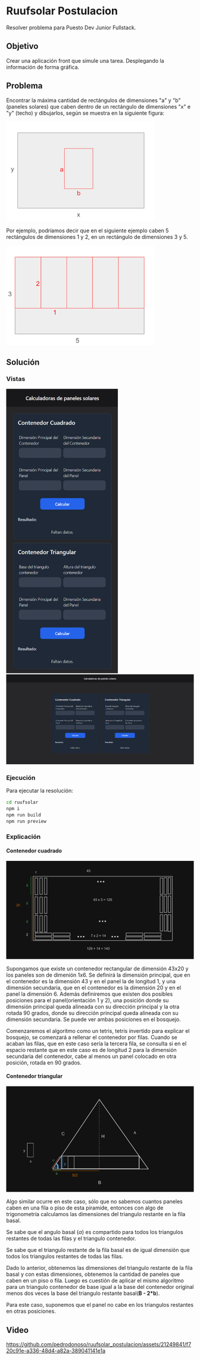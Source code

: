 # Ruufsolar Postulacion

Resolver problema para Puesto Dev Junior Fullstack.

## Objetivo

Crear una aplicación front que simule una tarea. Desplegando la información de forma gráfica.

## Problema

Encontrar la máxima cantidad de rectángulos de dimensiones "a" y "b" (paneles solares) que caben dentro de un rectángulo de dimensiones "x" e "y" (techo) y dibujarlos, según se muestra en la siguiente figura:

<img src="assets/square_01.png" alt="square_01" width="400"/>

Por ejemplo, podríamos decir que en el siguiente ejemplo caben 5 rectángulos de dimensiones 1 y 2, en un rectángulo de dimensiones 3 y 5.

<img src="assets/square_02.png" alt="square_02" width="400"/>

## Solución

### Vistas

<img src="assets/mobile.png" alt="mobile" width="300"/>

<img src="assets/web.png" alt="web" width="700"/>

### Ejecución

Para ejecutar la resolución:

```bash
cd ruufsolar
npm i
npm run build
npm run preview
```

### Explicación

#### Contenedor cuadrado

![Alt text](assets/square.png)

Supongamos que existe un contenedor rectangular de dimensión 43x20 y los paneles son de dimenión 1x6.
Se definirá la dimensión principal, que en el contenedor es la dimensión 43 y en el panel la de longitud 1, y una dimensión secundaria, que en el contenedor es la dimensión 20 y en el panel la dimensión 6.
Además definiremos que existen dos posibles posiciones para el panel(orientación 1 y 2), una posición donde su dimensión principal queda alineada con su dirección principal y la otra rotada 90 grados, donde su dirección principal queda alineada con su dimensión secundaria. Se puede ver ambas posiciones en el bosquejo.

Comenzaremos el algoritmo como un tetris, tetris invertido para explicar el bosquejo, se comenzará a rellenar el contenedor por filas.
Cuando se acaban las filas, que en este caso sería la tercera fila, se consulta si en el espacio restante que en este caso es de longitud 2 para la dimensión secundaria del contenedor, cabe al menos un panel colocado en otra posición, rotada en 90 grados.

#### Contenedor triangular

![Alt text](assets/triangle.png)

Algo similar ocurre en este caso, sólo que no sabemos cuantos paneles caben en una fila o piso de esta piramide, entonces con algo de trigonometría calculamos las dimensiones del triangulo restante en la fila basal.

Se sabe que el angulo basal ($\alpha$) es compartido para todos los triangulos restantes de todas las filas y el triangulo contenedor.

Se sabe que el triangulo restante de la fila basal es de igual dimensión que todos los triangulos restantes de todas las filas.

Dado lo anterior, obtenemos las dimensiones del triangulo restante de la fila basal y con estas dimensiones, obtenemos la cantidad de paneles que caben en un piso o fila.
Luego es cuestión de aplicar el mismo algoritmo para un triangulo contenedor de base igual a la base del contenedor original menos dos veces la base del triangulo restante basal(**B - 2\*b**).

Para este caso, suponemos que el panel no cabe en los triangulos restantes en otras posiciones.

## Video 

https://github.com/pedrodonoso/ruufsolar_postulacion/assets/21249841/f720c91e-a336-48d4-a82a-389041141e1a


